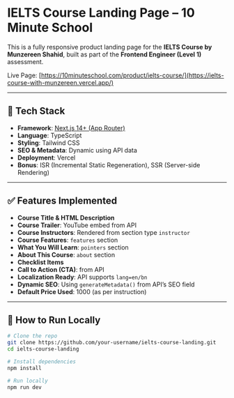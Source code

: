 # IELTS Course Landing Page – 10 Minute School

This is a fully responsive product landing page for the **IELTS Course by Munzereen Shahid**, built as part of the **Frontend Engineer (Level 1)** assessment.

Live Page: [https://10minuteschool.com/product/ielts-course/](https://ielts-course-with-munzereen.vercel.app/)

---

## 🚀 Tech Stack

- **Framework**: [Next.js 14+ (App Router)](https://nextjs.org/)
- **Language**: TypeScript
- **Styling**: Tailwind CSS
- **SEO & Metadata**: Dynamic using API data
- **Deployment**: Vercel
- **Bonus**: ISR (Incremental Static Regeneration), SSR (Server-side Rendering)

---

## ✅ Features Implemented

- **Course Title & HTML Description**
- **Course Trailer**: YouTube embed from API
- **Course Instructors**: Rendered from section type `instructor`
- **Course Features**: `features` section
- **What You Will Learn**: `pointers` section
- **About This Course**: `about` section
- **Checklist Items**
- **Call to Action (CTA)**: from API
- **Localization Ready**: API supports `lang=en/bn`
- **Dynamic SEO**: Using `generateMetadata()` from API’s SEO field
- **Default Price Used**: 1000 (as per instruction)

---
## 🧪 How to Run Locally

```bash
# Clone the repo
git clone https://github.com/your-username/ielts-course-landing.git
cd ielts-course-landing

# Install dependencies
npm install

# Run locally
npm run dev
